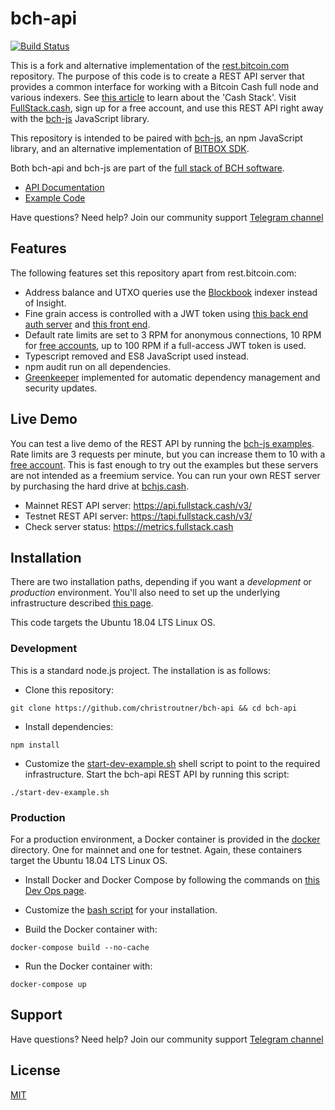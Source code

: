 # bch-api


[![Build Status](https://travis-ci.org/christroutner/bch-api.svg?branch=master)](https://travis-ci.org/christroutner/bch-api)

This is a fork and alternative implementation of
the [rest.bitcoin.com](https://github.com/Bitcoin-com/rest.bitcoin.com) repository.
The purpose of this code is to create a REST API server that provides a common
interface for working with a Bitcoin Cash full node and various indexers. See [this article](https://troutsblog.com/research/bitcoin-cash/how-to-bch-full-stack-developer) to learn about the 'Cash Stack'. Visit [FullStack.cash](https://fullstack.cash), sign up for a free account, and use this REST API right away with the [bch-js](https://github.com/christroutner/bch-js) JavaScript library.

This repository is intended to be paired with [bch-js](https://github.com/christroutner/bch-js),
an npm JavaScript library, and an alternative implementation
of [BITBOX SDK](https://github.com/Bitcoin-com/bitbox-sdk).

Both bch-api and bch-js are part of the
[full stack of BCH software](https://troutsblog.com/research/bitcoin-cash/how-to-bch-full-stack-developer).

- [API Documentation](https://fullstack.cash/documentation)
- [Example Code](https://fullstack.cash/examples)

Have questions? Need help? Join our community support
[Telegram channel](https://t.me/bch_js_toolkit)

## Features
The following features set this repository apart from rest.bitcoin.com:

- Address balance and UTXO queries use the [Blockbook](https://github.com/trezor/blockbook)
indexer instead of Insight.
- Fine grain access is controlled with a JWT token using
[this back end auth server](https://github.com/Permissionless-Software-Foundation/jwt-bch-api) and [this front end](https://github.com/Permissionless-Software-Foundation/jwt-bch-frontend).
- Default rate limits are set to 3 RPM for anonymous connections, 10 RPM for [free accounts](https://fullstack.cash/pricing), up to 100 RPM if a full-access JWT token is used.
- Typescript removed and ES8 JavaScript used instead.
- npm audit run on all dependencies.
- [Greenkeeper](https://greenkeeper.io/) implemented for automatic dependency management
and security updates.

## Live Demo
You can test a live demo of the REST API by running the
[bch-js examples](https://github.com/Permissionless-Software-Foundation/bch-js-examples).
Rate limits are 3 requests per minute, but you can increase them to 10 with a [free account](https://fullstack.cash/pricing).
This is fast enough to try out the examples
but these servers are not intended as a freemium service. You can run your own
REST server by purchasing the hard drive at [bchjs.cash](https://bchjs.cash).

- Mainnet REST API server: https://api.fullstack.cash/v3/
- Testnet REST API server: https://tapi.fullstack.cash/v3/
- Check server status: https://metrics.fullstack.cash

## Installation
There are two installation paths, depending if you want a *development* or
*production* environment. You'll also need to set up the underlying infrastructure
described [this page](https://troutsblog.com/research/bitcoin-cash/how-to-bch-full-stack-developer).

This code targets the Ubuntu 18.04 LTS Linux OS.

### Development
This is a standard node.js project. The installation is as follows:

- Clone this repository:

`git clone https://github.com/christroutner/bch-api && cd bch-api`

- Install dependencies:

`npm install`

- Customize the [start-dev-example.sh](start-dev-example.sh) shell script to
point to the required infrastructure. Start the bch-api REST API by running
this script:

`./start-dev-example.sh`

### Production
For a production environment, a Docker container is provided in the
[docker](docker) directory. One for mainnet and one for testnet. Again, these
containers target the Ubuntu 18.04 LTS Linux OS.

- Install Docker and Docker Compose by following the commands on
[this Dev Ops page](https://troutsblog.com/research/dev-ops/overview).

- Customize the [bash script](docker/mainnet/start-local-mainnet.sh) for your
installation.

- Build the Docker container with:

`docker-compose build --no-cache`

- Run the Docker container with:

`docker-compose up`

## Support
Have questions? Need help? Join our community support
[Telegram channel](https://t.me/bch_js_toolkit)

## License
[MIT](LICENSE.md)
